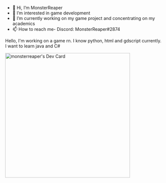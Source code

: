 - 👋 Hi, I’m MonsterReaper
- 👀 I’m interested in game development
- 🌱 I’m currently working on my game project and concentrating on my academics
- 📫 How to reach me- Discord: MonsterReaper#2874

Hello, I'm working on a game rn. I know python, html and gdscript currently. I want to learn java and C# 



<a href="https://app.daily.dev/MonsterReaper"><img src="https://api.daily.dev/devcards/29fddac3b0a44491b82afdba4ce2e47d.png?r=fca" width="400" alt="monsterreaper's Dev Card"/></a>

